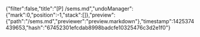 {"filter":false,"title":"[P] /sems.md","undoManager":{"mark":0,"position":-1,"stack":[]},"preview":{"path":"/sems.md","previewer":"preview.markdown"},"timestamp":1425374439653,"hash":"67452301efcdab8998badcfe10325476c3d2e1f0"}